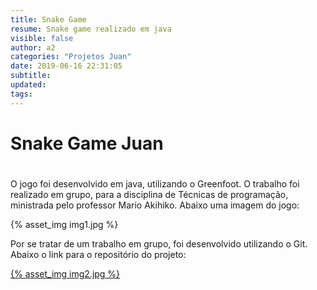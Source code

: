 ```yaml
---
title: Snake Game
resume: Snake game realizado em java
visible: false
author: a2
categories: "Projetos Juan"
date: 2019-06-16 22:31:05
subtitle:
updated:
tags:
---
```

# Snake Game Juan <h1>

O jogo foi desenvolvido em java, utilizando o Greenfoot. O trabalho foi realizado em grupo, para a disciplina de Técnicas de programação, ministrada pelo professor Mario Akihiko. Abaixo uma imagem do jogo:

{% asset_img img1.jpg %}

Por se tratar de um trabalho em grupo, foi desenvolvido utilizando o Git. Abaixo o link para o repositório do projeto:

[{% asset_img img2.jpg %}](http://trab.dc.unifil.br/gitlab/rbsequiguti/snake-game.git)
